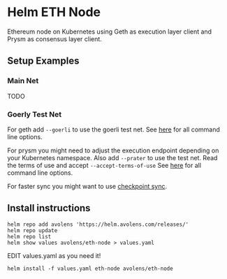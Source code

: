 # Helm ETH Node

Ethereum node on Kubernetes using Geth as execution layer client and Prysm as consensus layer client.

## Setup Examples

### Main Net
TODO

### Goerly Test Net
For geth add `--goerli` to use the goerli test net.
See [here](https://geth.ethereum.org/docs/interface/command-line-options) for all command line options.

For prysm you might need to adjust the execution endpoint depending on your Kubernetes namespace.
Also add `--prater` to use the test net.
Read the terms of use and accept `--accept-terms-of-use`
See [here](https://docs.prylabs.network/docs/prysm-usage/parameters) for all command line options.

For faster sync you might want to use [checkpoint sync](https://docs.prylabs.network/docs/prysm-usage/checkpoint-sync).

## Install instructions
```
helm repo add avolens 'https://helm.avolens.com/releases/'
helm repo update
helm repo list
helm show values avolens/eth-node > values.yaml
```

EDIT values.yaml as you need it!
```
helm install -f values.yaml eth-node avolens/eth-node
```
